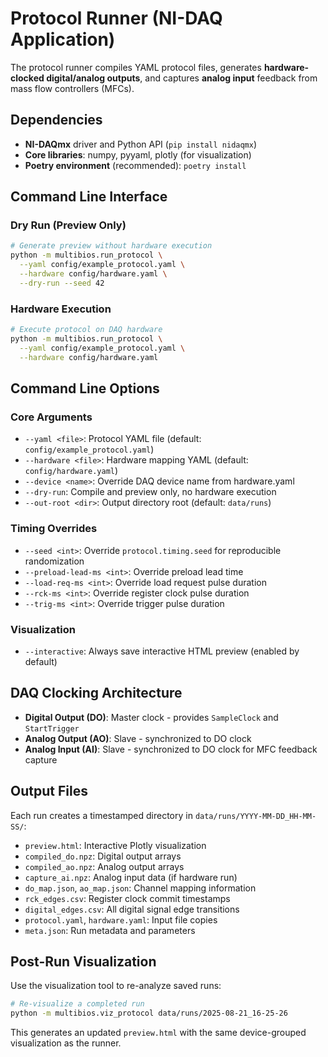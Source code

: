 # Protocol Runner (NI-DAQ Application)

The protocol runner compiles YAML protocol files, generates **hardware-clocked digital/analog outputs**, and captures **analog input** feedback from mass flow controllers (MFCs).

## Dependencies

- **NI-DAQmx** driver and Python API (`pip install nidaqmx`)
- **Core libraries**: numpy, pyyaml, plotly (for visualization)
- **Poetry environment** (recommended): `poetry install`

## Command Line Interface

### Dry Run (Preview Only)

```bash
# Generate preview without hardware execution
python -m multibios.run_protocol \
  --yaml config/example_protocol.yaml \
  --hardware config/hardware.yaml \
  --dry-run --seed 42
```

### Hardware Execution  

```bash
# Execute protocol on DAQ hardware
python -m multibios.run_protocol \
  --yaml config/example_protocol.yaml \
  --hardware config/hardware.yaml
```

## Command Line Options

### Core Arguments

- `--yaml <file>`: Protocol YAML file (default: `config/example_protocol.yaml`)
- `--hardware <file>`: Hardware mapping YAML (default: `config/hardware.yaml`)
- `--device <name>`: Override DAQ device name from hardware.yaml
- `--dry-run`: Compile and preview only, no hardware execution
- `--out-root <dir>`: Output directory root (default: `data/runs`)

### Timing Overrides

- `--seed <int>`: Override `protocol.timing.seed` for reproducible randomization
- `--preload-lead-ms <int>`: Override preload lead time
- `--load-req-ms <int>`: Override load request pulse duration  
- `--rck-ms <int>`: Override register clock pulse duration
- `--trig-ms <int>`: Override trigger pulse duration

### Visualization

- `--interactive`: Always save interactive HTML preview (enabled by default)

## DAQ Clocking Architecture

- **Digital Output (DO)**: Master clock - provides `SampleClock` and `StartTrigger`
- **Analog Output (AO)**: Slave - synchronized to DO clock
- **Analog Input (AI)**: Slave - synchronized to DO clock for MFC feedback capture

## Output Files

Each run creates a timestamped directory in `data/runs/YYYY-MM-DD_HH-MM-SS/`:

- `preview.html`: Interactive Plotly visualization
- `compiled_do.npz`: Digital output arrays
- `compiled_ao.npz`: Analog output arrays  
- `capture_ai.npz`: Analog input data (if hardware run)
- `do_map.json`, `ao_map.json`: Channel mapping information
- `rck_edges.csv`: Register clock commit timestamps
- `digital_edges.csv`: All digital signal edge transitions
- `protocol.yaml`, `hardware.yaml`: Input file copies
- `meta.json`: Run metadata and parameters

## Post-Run Visualization

Use the visualization tool to re-analyze saved runs:

```bash
# Re-visualize a completed run
python -m multibios.viz_protocol data/runs/2025-08-21_16-25-26
```

This generates an updated `preview.html` with the same device-grouped visualization as the runner.
